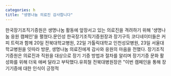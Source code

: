```yaml
---
categories: h
title: "생명나눔 의료진 감사합니다"
---
```

한국장기조직기증원은 생명나눔 활동에 앞장서고 있는 의료진을 격려하기 위해 &#39;생명나눔 응원 캠페인&#39;을 펼쳤다.문인성 한국장기조직기증원장과 장기구득 코디네이터들은 커피 트럭과 함께 20일 전북대학교병원, 22일 가톨릭대학교 인천성모병원, 23일 서울대학교병원을 잇따라 방문, 생명나눔 의료진에게 감사와 응원의 마음을 전했다. 장기조직기증원은 의료진과 직원을 대상으로 장기 기증 방법과 절차를 알리며 장기기증 문화 활성화를 위해 더욱 애써 달라고 부탁했다.유희철 전북대병원장은 "이번 캠페인을 통해 장기기증에 대한 인식이 긍정적